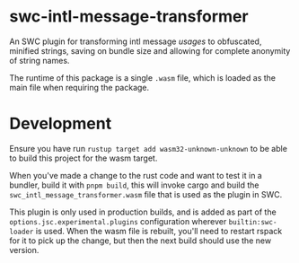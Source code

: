 # swc-intl-message-transformer

An SWC plugin for transforming intl message _usages_ to obfuscated, minified strings, saving on bundle size and allowing for complete anonymity of string names. 

The runtime of this package is a single `.wasm` file, which is loaded as the main file when requiring the package.

# Development

Ensure you have run `rustup target add wasm32-unknown-unknown` to be able to build this project for the wasm target.

When you've made a change to the rust code and want to test it in a bundler, build it with `pnpm build`, this will invoke cargo and build the `swc_intl_message_transformer.wasm` file that is used as the plugin in SWC.

This plugin is only used in production builds, and is added as part of the `options.jsc.experimental.plugins` configuration wherever `builtin:swc-loader` is used. When the wasm file is rebuilt, you'll need to restart rspack for it to pick up the change, but then the next build should use the new version.
